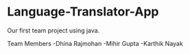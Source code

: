 # Language-Translator-App
Our first team project using java.

Team Members 
-Dhina Rajmohan
-Mihir Gupta
-Karthik Nayak
